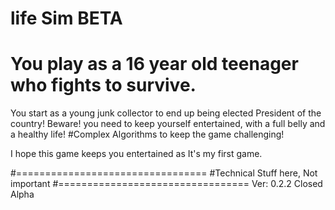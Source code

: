# life Sim BETA

# You play as a 16 year old teenager who fights to survive.
You start as a young junk collector to end up being elected President of the country!
Beware! you need to keep yourself entertained, with a full belly and a healthy life!
#Complex Algorithms to keep the game challenging!

I hope this game keeps you entertained as It's my first game.

#=================================
#Technical Stuff here, Not important
#=================================
Ver: 0.2.2 Closed Alpha

